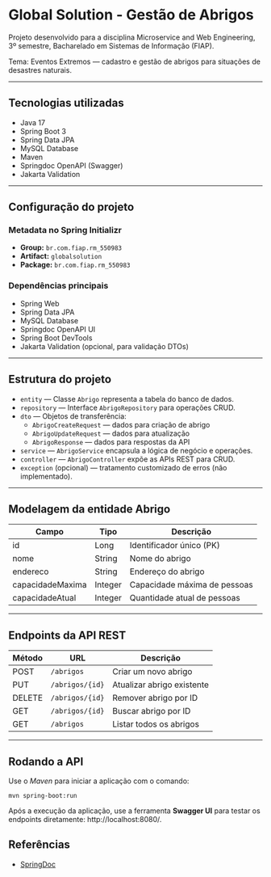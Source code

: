 # Global Solution - Gestão de Abrigos

Projeto desenvolvido para a disciplina Microservice and Web Engineering, 3º semestre, Bacharelado em Sistemas de Informação (FIAP).  

Tema: Eventos Extremos — cadastro e gestão de abrigos para situações de desastres naturais.

---

## Tecnologias utilizadas

- Java 17
- Spring Boot 3
- Spring Data JPA
- MySQL Database
- Maven
- Springdoc OpenAPI (Swagger)
- Jakarta Validation

---

## Configuração do projeto

### Metadata no Spring Initializr

- **Group:** `br.com.fiap.rm_550983`
- **Artifact:** `globalsolution`
- **Package:** `br.com.fiap.rm_550983`

### Dependências principais

- Spring Web
- Spring Data JPA
- MySQL Database
- Springdoc OpenAPI UI
- Spring Boot DevTools
- Jakarta Validation (opcional, para validação DTOs)

---

## Estrutura do projeto

- `entity` — Classe `Abrigo` representa a tabela do banco de dados.
- `repository` — Interface `AbrigoRepository` para operações CRUD.
- `dto` — Objetos de transferência:  
  - `AbrigoCreateRequest` — dados para criação de abrigo  
  - `AbrigoUpdateRequest` — dados para atualização  
  - `AbrigoResponse` — dados para respostas da API
- `service` — `AbrigoService` encapsula a lógica de negócio e operações.
- `controller` — `AbrigoController` expõe as APIs REST para CRUD.
- `exception` (opcional) — tratamento customizado de erros (não implementado).

---

## Modelagem da entidade Abrigo

| Campo            | Tipo    | Descrição                     |
|------------------|---------|-------------------------------|
| id               | Long    | Identificador único (PK)      |
| nome             | String  | Nome do abrigo                |
| endereco         | String  | Endereço do abrigo            |
| capacidadeMaxima  | Integer | Capacidade máxima de pessoas  |
| capacidadeAtual   | Integer | Quantidade atual de pessoas   |

---

## Endpoints da API REST

| Método | URL            | Descrição                         |
|--------|----------------|-----------------------------------|
| POST   | `/abrigos`     | Criar um novo abrigo              |
| PUT    | `/abrigos/{id}`| Atualizar abrigo existente        |
| DELETE | `/abrigos/{id}`| Remover abrigo por ID             |
| GET    | `/abrigos/{id}`| Buscar abrigo por ID              |
| GET    | `/abrigos`     | Listar todos os abrigos           |

---

## Rodando a API
Use o *Maven* para iniciar a aplicação com o comando:
```
mvn spring-boot:run
```
Após a execução da aplicação, use a ferramenta **Swagger UI** para testar os endpoints diretamente:
http://localhost:8080/. 


## Referências
* [SpringDoc](https://springdoc.org/)
